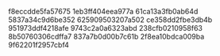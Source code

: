 f8eccdde5fa57675
1eb3ff404eea977a
61ca13a3fb0ab64d
5837a34c9d6be352
625909503207a502
ce358dd2fbe3db4b
951973ddf4218afe
9743c2a0a6323abd
238cfb0210958f63
8b50760306cdffa7
837a7b0d00b7c61b
2f8ea10bdca009ba
9f62201f2957cbf4
